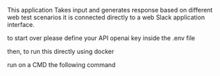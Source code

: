 This application Takes input and generates response based on different web test scenarios
it is connected directly to a web Slack application interface.

to start over please define your API openai key inside the .env file

then, to run this directly using docker 

run on a CMD the following command